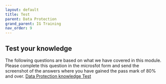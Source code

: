 ```yaml
---
layout: default
title: Test
parent: Data Protection
grand_parent: IG Training
nav_order: 9
---
```


## Test your knowledge
The following questions are based on what we have covered in this module. Please complete this question in the microsfot form and send the screenshot of the answers where you have gained the pass mark of 80% and over.
[Data Protection knowledge Test](https://forms.office.com/e/FEtEEDhff2)
